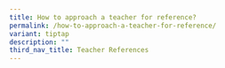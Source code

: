 ```yaml
---
title: How to approach a teacher for reference?
permalink: /how-to-approach-a-teacher-for-reference/
variant: tiptap
description: ""
third_nav_title: Teacher References
---
```

